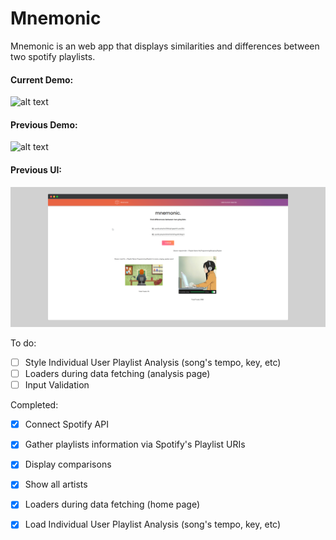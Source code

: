 # Mnemonic

Mnemonic is an web app that displays similarities and differences between two spotify playlists.

#### Current Demo:
![alt text](https://github.com/jason-li-z/mnemonic/blob/master/logo/basic_demo3.gif)

#### Previous Demo:
![alt text](https://github.com/jason-li-z/mnemonic/blob/master/logo/basic_demo2.gif)


#### Previous UI: 
![alt text](https://github.com/jason-li-z/mnemonic/blob/master/logo/mockup.png)


To do:
- [ ] Style Individual User Playlist Analysis (song's tempo, key, etc)
- [ ] Loaders during data fetching (analysis page)
- [ ] Input Validation

Completed:
- [x] Connect Spotify API
- [x] Gather playlists information via Spotify's Playlist URIs
- [x] Display comparisons
- [x] Show all artists
- [x] Loaders during data fetching (home page)
- [x] Load Individual User Playlist Analysis (song's tempo, key, etc)

